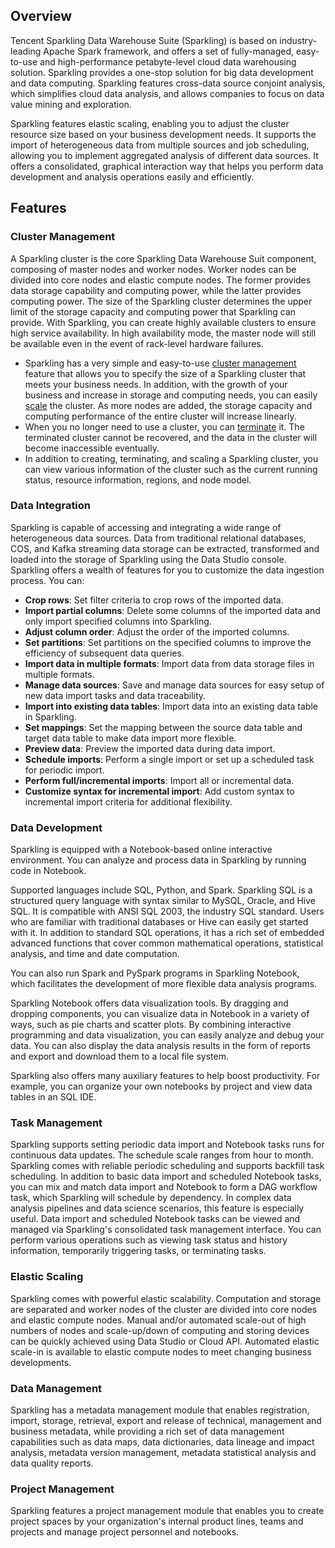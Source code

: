 ## Overview
Tencent Sparkling Data Warehouse Suite (Sparkling) is based on industry-leading Apache Spark framework, and offers a set of fully-managed, easy-to-use and high-performance petabyte-level cloud data warehousing solution.  Sparkling provides a one-stop solution for big data development and data computing. Sparkling features cross-data source conjoint analysis, which simplifies cloud data analysis, and allows companies to focus on data value mining and exploration.

Sparkling features elastic scaling, enabling you to adjust the cluster resource size based on your business development needs. It supports the import of heterogeneous data from multiple sources and job scheduling, allowing you to implement aggregated analysis of different data sources. It offers a consolidated, graphical interaction way that helps you perform data development and analysis operations easily and efficiently.

## Features
### Cluster Management
A Sparkling cluster is the core Sparkling Data Warehouse Suit component, composing of master nodes and worker nodes. Worker nodes can be divided into core nodes and elastic compute nodes. The former provides data storage capability and computing power, while the latter provides computing power. The size of the Sparkling cluster determines the upper limit of the storage capacity and computing power that Sparkling can provide. 
With Sparkling, you can create highly available clusters to ensure high service availability. In high availability mode, the master node will still be available even in the event of rack-level hardware failures.
- Sparkling has a very simple and easy-to-use [cluster management](https://intl.cloud.tencent.com/document/product/1002/30551) feature that allows you to specify the size of a Sparkling cluster that meets your business needs. In addition, with the growth of your business and increase in storage and computing needs, you can easily [scale](https://intl.cloud.tencent.com/document/product/1019/30318) the cluster. As more nodes are added, the storage capacity and computing performance of the entire cluster will increase linearly.
- When you no longer need to use a cluster, you can [terminate](https://intl.cloud.tencent.com/document/product/1019/30319) it. The terminated cluster cannot be recovered, and the data in the cluster will become inaccessible eventually.
- In addition to creating, terminating, and scaling a Sparkling cluster, you can view various information of the cluster such as the current running status, resource information, regions, and node model.

### Data Integration
Sparkling is capable of accessing and integrating a wide range of heterogeneous data sources. Data from traditional relational databases, COS, and Kafka streaming data storage can be extracted, transformed and loaded into the storage of Sparkling using the Data Studio console.
Sparkling offers a wealth of features for you to customize the data ingestion process. You can:
- **Crop rows**: Set filter criteria to crop rows of the imported data.
- **Import partial columns**: Delete some columns of the imported data and only import specified columns into Sparkling.
- **Adjust column order**: Adjust the order of the imported columns.
- **Set partitions**: Set partitions on the specified columns to improve the efficiency of subsequent data queries.
- **Import data in multiple formats**: Import data from data storage files in multiple formats.
- **Manage data sources**: Save and manage data sources for easy setup of new data import tasks and data traceability.
- **Import into existing data tables**: Import data into an existing data table in Sparkling.
- **Set mappings**: Set the mapping between the source data table and target data table to make data import more flexible.
- **Preview data**: Preview the imported data during data import.
- **Schedule imports**: Perform a single import or set up a scheduled task for periodic import.
- **Perform full/incremental imports**: Import all or incremental data.
- **Customize syntax for incremental import**: Add custom syntax to incremental import criteria for additional flexibility. 

### Data Development
Sparkling is equipped with a Notebook-based online interactive environment. You can analyze and process data in Sparkling by running code in Notebook.

Supported languages include SQL, Python, and Spark. Sparkling SQL is a structured query language with syntax similar to MySQL, Oracle, and Hive SQL. It is compatible with ANSI SQL 2003, the industry SQL standard. Users who are familiar with traditional databases or Hive can easily get started with it. In addition to standard SQL operations, it has a rich set of embedded advanced functions that cover common mathematical operations, statistical analysis, and time and date computation.

You can also run Spark and PySpark programs in Sparkling Notebook, which facilitates the development of more flexible data analysis programs.

Sparkling Notebook offers data visualization tools. By dragging and dropping components, you can visualize data in Notebook in a variety of ways, such as pie charts and  scatter plots. By combining interactive programming and data visualization, you can easily analyze and debug your data. You can also display the data analysis results in the form of reports and export and download them to a local file system.

Sparkling also offers many auxiliary features to help boost productivity. For example, you can organize your own notebooks by project and view data tables in an SQL IDE.

### Task Management
Sparkling supports setting periodic data import and Notebook tasks runs for continuous data updates. The schedule scale ranges from hour to month. Sparkling comes with reliable periodic scheduling and supports backfill task scheduling.
In addition to basic data import and scheduled Notebook tasks, you can mix and match data import and Notebook to form a DAG workflow task, which Sparkling will schedule by dependency. In complex data analysis pipelines and data science scenarios, this feature is especially useful. 
Data import and scheduled Notebook tasks can be viewed and managed via Sparkling's consolidated task management interface. You can perform various operations such as viewing task status and history information, temporarily triggering tasks, or terminating tasks.

### Elastic Scaling
Sparkling comes with powerful elastic scalability. Computation and storage are separated and worker nodes of the cluster are divided into core nodes and elastic compute nodes. Manual and/or automated scale-out of high numbers of nodes and scale-up/down of computing and storing devices can be quickly achieved using Data Studio or Cloud API. Automated elastic scale-in is available to elastic compute nodes to meet changing business developments.

### Data Management
Sparkling has a metadata management module that enables registration, import, storage, retrieval, export and release of technical, management and business metadata, while providing a rich set of data management capabilities such as data maps, data dictionaries, data lineage and impact analysis, metadata version management, metadata statistical analysis and data quality reports.


### Project Management
Sparkling features a project management module that enables you to create project spaces by your organization's internal product lines, teams and projects and manage project personnel and notebooks.
